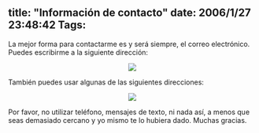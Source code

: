 title: "Información de contacto"
date: 2006/1/27 23:48:42
Tags: 
---
<p>La mejor forma para contactarme es y será siempre, el correo electrónico. Puedes escribirme a la siguiente dirección:
</p>
<p align="center"><img src="http://damog.net/files/misc/mail1.png"/></p>
<p>
También puedes usar algunas de las siguientes direcciones:
</p>
<p align="center"><img src="http://damog.net/files/misc/mail2.png"/></p>
<p>
Por favor, no utilizar teléfono, mensajes de texto, ni nada así, a menos que seas demasiado cercano y yo mismo te lo hubiera dado. Muchas gracias. </p>
